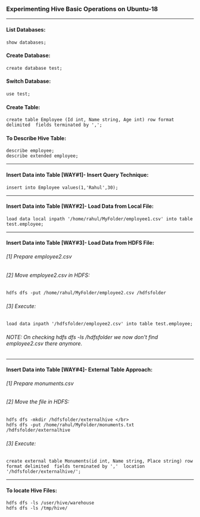 ### Experimenting Hive Basic Operations on Ubuntu-18
<hr>

#### List Databases: </br>
```
show databases;
```

#### Create Database: </br>
```
create database test;
```
#### Switch Database: </br>
```
use test;
```
#### Create Table: </br>
```
create table Employee (Id int, Name string, Age int) row format delimited  fields terminated by ',';
```
#### To Describe Hive Table: </br>
```
describe employee;
describe extended employee;
```
_____________________________________________________________________________________________________________________
#### Insert Data into Table [WAY#1]- Insert Query Technique: </br>
```
insert into Employee values(1,'Rahul',30);
```
_____________________________________________________________________________________________________________________
#### Insert Data into Table [WAY#2]- Load Data from Local File: </br>
 ```
 load data local inpath '/home/rahul/MyFolder/employee1.csv' into table test.employee; 
 ```
_____________________________________________________________________________________________________________________
#### Insert Data into Table [WAY#3]- Load Data from HDFS File: </br>
###### [1] Prepare employee2.csv </br>
###### [2] Move employee2.csv in HDFS: 
 ```
 hdfs dfs -put /home/rahul/MyFolder/employee2.csv /hdfsfolder 
 ```
###### [3] Execute:
 ```
 load data inpath '/hdfsfolder/employee2.csv' into table test.employee; 
 ```
###### NOTE: On checking hdfs dfs -ls /hdfsfolder we now don't find employee2.csv there anymore.
_____________________________________________________________________________________________________________________

#### Insert Data into Table [WAY#4]- External Table Approach: </br>
###### [1] Prepare monuments.csv </br>
###### [2] Move the file in HDFS: 
``` 
hdfs dfs -mkdir /hdfsfolder/externalhive </br>
hdfs dfs -put /home/rahul/MyFolder/monuments.txt /hdfsfolder/externalhive 
```
###### [3] Execute: 
 ```
create external table Monuments(id int, Name string, Place string) row format delimited  fields terminated by ','  location '/hdfsfolder/externalhive/'; 
```
_____________________________________________________________________________________________________________________
#### To locate Hive Files:
```
hdfs dfs -ls /user/hive/warehouse 
hdfs dfs -ls /tmp/hive/ 
```
